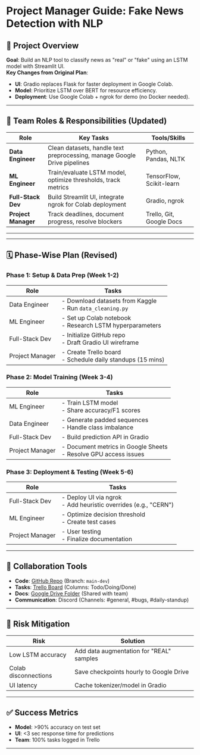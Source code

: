# Project Manager Guide: Fake News Detection with NLP

## 📌 Project Overview
**Goal**: Build an NLP tool to classify news as "real" or "fake" using an LSTM model with Streamlit UI.  
**Key Changes from Original Plan**:
- **UI**: Gradio replaces Flask for faster deployment in Google Colab.
- **Model**: Prioritize LSTM over BERT for resource efficiency.
- **Deployment**: Use Google Colab + ngrok for demo (no Docker needed).

---

## 👥 Team Roles & Responsibilities (Updated)

| Role                | Key Tasks                                                                 | Tools/Skills               |
|---------------------|--------------------------------------------------------------------------|----------------------------|
| **Data Engineer**   | Clean datasets, handle text preprocessing, manage Google Drive pipelines | Python, Pandas, NLTK       |
| **ML Engineer**     | Train/evaluate LSTM model, optimize thresholds, track metrics            | TensorFlow, Scikit-learn   |
| **Full-Stack Dev**  | Build Streamlit UI, integrate ngrok for Colab deployment                 | Gradio, ngrok              |
| **Project Manager** | Track deadlines, document progress, resolve blockers                    | Trello, Git, Google Docs    |

---


---

## 🗓️ Phase-Wise Plan (Revised)

### **Phase 1: Setup & Data Prep (Week 1-2)**
| Role                | Tasks                                                                 |
|---------------------|----------------------------------------------------------------------|
| Data Engineer       | - Download datasets from Kaggle <br> - Run `data_cleaning.py`        |
| ML Engineer         | - Set up Colab notebook <br> - Research LSTM hyperparameters         |
| Full-Stack Dev      | - Initialize GitHub repo <br> - Draft Gradio UI wireframe            |
| Project Manager     | - Create Trello board <br> - Schedule daily standups (15 mins)       |

### **Phase 2: Model Training (Week 3-4)**
| Role                | Tasks                                                                 |
|---------------------|----------------------------------------------------------------------|
| ML Engineer         | - Train LSTM model <br> - Share accuracy/F1 scores                   |
| Data Engineer       | - Generate padded sequences <br> - Handle class imbalance            |
| Full-Stack Dev      | - Build prediction API in Gradio                                     |
| Project Manager     | - Document metrics in Google Sheets <br> - Resolve GPU access issues |

### **Phase 3: Deployment & Testing (Week 5-6)**
| Role                | Tasks                                                                 |
|---------------------|----------------------------------------------------------------------|
| Full-Stack Dev      | - Deploy UI via ngrok <br> - Add heuristic overrides (e.g., "CERN")  |
| ML Engineer         | - Optimize decision threshold <br> - Create test cases               |
| Project Manager     | - User testing <br> - Finalize documentation                         |

---

## 🔧 Collaboration Tools
- **Code**: [GitHub Repo](https://github.com/) (Branch: `main-dev`)  
- **Tasks**: [Trello Board](https://trello.com/) (Columns: Todo/Doing/Done)  
- **Docs**: [Google Drive Folder](https://drive.google.com/) (Shared with team)  
- **Communication**: Discord (Channels: #general, #bugs, #daily-standup)  

---

## 🚨 Risk Mitigation
| Risk                          | Solution                                  |
|-------------------------------|-------------------------------------------|
| Low LSTM accuracy             | Add data augmentation for "REAL" samples  |
| Colab disconnections          | Save checkpoints hourly to Google Drive   |
| UI latency                    | Cache tokenizer/model in Gradio           |

---

## ✅ Success Metrics
- **Model**: >90% accuracy on test set  
- **UI**: <3 sec response time for predictions  
- **Team**: 100% tasks logged in Trello  

---

